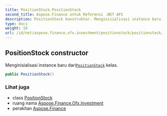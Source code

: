 ```yaml
---
title: PositionStock.PositionStock
second_title: Aspose.Finance untuk Referensi .NET API
description: PositionStock konstruktor. Menginisialisasi instance baru dariPositionStock kelas.
type: docs
weight: 10
url: /id/net/aspose.finance.ofx.investment/positionstock/positionstock/
---
```

## PositionStock constructor

Menginisialisasi instance baru dari[`PositionStock`](../) kelas.

```csharp
public PositionStock()
```

### Lihat juga

* class [PositionStock](../)
* ruang nama [Aspose.Finance.Ofx.Investment](../../positionstock/)
* perakitan [Aspose.Finance](../../../)


